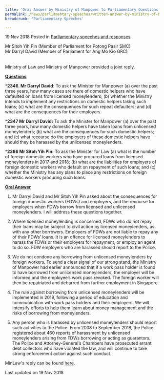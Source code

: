 ```yaml
---
title: 'Oral Answer by Ministry of Manpower to Parliamentary Questions on FDWs and Moneylending'
permalink: /news/parliamentary-speeches/written-answer-by-ministry-of-manpower-on-fdws-and-moneylending/
breadcrumb: 'Parliamentary Speeches'

---
```




19 Nov 2018 Posted in [Parliamentary speeches and responses](/news/parliamentary-speeches) 

Mr Sitoh Yih Pin (Member of Parliament for Potong Pasir SMC)  
Mr Darryl David (Member of Parliament for Ang Mo Kio GRC)  
<br>  
Ministry of Law and Ministry of Manpower provided a joint reply.

**<u>Questions</u>**


***2346. Mr Darryl David:** To ask the Minister for Manpower (a) over the past three years, how many cases are there of domestic helpers who have defaulted on loans from licensed moneylenders; (b) whether the Ministry intends to implement any restrictions on domestic helpers taking such loans; (c) what are the consequences for such repeat defaulters; and (d) what are the consequences for their employers.
 
***2347 Mr Darryl David:** To ask the Minister for Manpower (a) over the past three years, how many domestic helpers have taken loans from unlicensed moneylenders; (b) what are the consequences for such domestic helpers; and (c) what recourse do the employers of these domestic helpers have should they be harassed by the unlicensed moneylenders.
 
***2386 Mr Sitoh Yih Pin:** To ask the Minister for Law (a) what is the number of foreign domestic workers who have procured loans from licensed moneylenders in 2017 and 2018; (b) what are the liabilities for employers of foreign domestic workers who default on repayment of such loans; and (c) whether the Ministry has any plans to place any restrictions on foreign domestic workers procuring such loans.


**<u>Oral Answer</u>**

1. Mr Darryl David and Mr Sitoh Yih Pin asked about the consequences for foreign domestic workers (FDWs) and employers, and the recourse for employers when FDWs borrow from licensed and unlicensed moneylenders.  I will address these questions together.
 
2. Where licensed moneylending is concerned, FDWs who do not repay their loans may be subject to civil action by licensed moneylenders, as with any other borrowers. Employers of FDWs are not liable to repay any of their FDWs’ loans. It is an offence for licensed moneylenders to harass the FDWs or their employers for repayment, or employ an agent to do so. FDW employers who are harassed should report to the Police.
 
3. We do not condone any borrowing from unlicensed moneylenders by foreign workers. To send a clear signal of our strong stand, the Ministry of Manpower had earlier announced that if a work pass holder is found to have borrowed from unlicensed moneylenders, the employer will be informed and the employee’s work pass revoked. The foreign worker will then be repatriated and debarred from further employment in Singapore.
 
4. The rule against borrowing from unlicensed moneylenders will be implemented in 2019, following a period of education and communication with work pass holders and their employers. We will intensify efforts to help them learn about money management and the risks of borrowing from moneylenders.
 
5. Any person who is harassed by unlicensed moneylenders should report such activities to the Police.  From 2008 to September 2018, the Police registered about 460 reports of harassment by unlicensed moneylenders arising from FDWs borrowing or acting as guarantors. The Police and Attorney-General’s Chambers have prosecuted errant debt collectors who have violated the law, and will continue to take strong enforcement action against such conduct.

MinLaw's reply can be found [here](/news/parliamentary-speeches/written-answer-by-senior-minister-of-state-edwin-tong-to-parliamentary-questions-on-moneylending).


<p class="right-side-updated">Last updated on 19 Nov 2018</p> 

